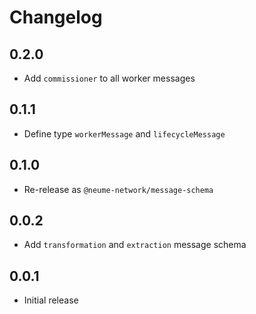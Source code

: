 # Changelog

## 0.2.0

- Add `commissioner` to all worker messages

## 0.1.1

- Define type `workerMessage` and `lifecycleMessage`

## 0.1.0

- Re-release as `@neume-network/message-schema`

## 0.0.2

- Add `transformation` and `extraction` message schema

## 0.0.1

- Initial release
